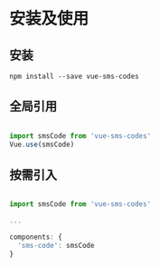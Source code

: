 # 安装及使用

## 安装
```shell
npm install --save vue-sms-codes
```

## 全局引用
``` javascript

import smsCode from 'vue-sms-codes'
Vue.use(smsCode)
```

## 按需引入
``` javascript

import smsCode from 'vue-sms-codes'

...

components: {
  'sms-code': smsCode
}
```